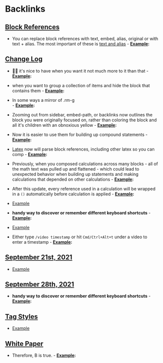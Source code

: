 
# Backlinks
## [Block References](<Block References.md>)
- You can replace block references with text, embed, alias, original or with text + alias. The most important of these is [text and alias](((7Zv5Vm1fO)))
        - **[Example](<Example.md>):**

## [Change Log](<Change Log.md>)
- 🤷‍♂️ it's nice to have when you want it not much more to it than that
                    - **[Example](<Example.md>):**

- when you want to group a collection of items and hide the block that contains them
                    - **[Example](<Example.md>):**

- In some ways a mirror of .rm-g  
                    - **[Example](<Example.md>):**

- Zooming out from sidebar, embed-path, or backlinks now outlines the block you were originally focused on, rather than coloring the block and all it's children with an obnoxious yellow
                - **[Example](<Example.md>):**

- Now it is easier to use them for building up compound statements
                    - **[Example](<Example.md>):**

- [Latex](<Latex.md>) now will parse block references, including other latex so you can comp
                - **[Example](<Example.md>):**

- Previously, when you composed calculations across many blocks - all of the math text was pulled up and flattened - which could lead to unexpected behavior when building up statements and making calculations that depended on other calculations 
                        - **[Example](<Example.md>):**

- After this update, every reference used in a calculation will be wrapped in a `()` automatically before calculation is applied
                        - **[Example](<Example.md>):**

- [Example](<Example.md>)

- __handy way to discover or remember different keyboard shortcuts__
                - **[Example](<Example.md>):**

- [Example](<Example.md>)

- Either type `/video timestamp` or hit `Cmd/Ctrl+Alt+t` under a video to enter a timestamp
            - **[Example](<Example.md>):**

## [September 21st, 2021](<September 21st, 2021.md>)
- [Example](<Example.md>)

## [September 28th, 2021](<September 28th, 2021.md>)
- __handy way to discover or remember different keyboard shortcuts__
            - **[Example](<Example.md>):**

## [Tag Styles](<Tag Styles.md>)
- [Example](<Example.md>)

## [White Paper](<White Paper.md>)
- Therefore, B is true.
        - **[Example](<Example.md>):**

